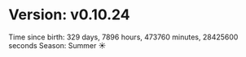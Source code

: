 # Version: v0.10.24
Time since birth: 329 days, 7896 hours, 473760 minutes, 28425600 seconds
Season: Summer ☀️
